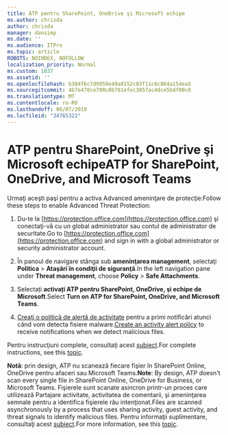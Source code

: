 ```yaml
---
title: ATP pentru SharePoint, OneDrive şi Microsoft echipe
ms.author: chrisda
author: chrisda
manager: dansimp
ms.date: ''
ms.audience: ITPro
ms.topic: article
ROBOTS: NOINDEX, NOFOLLOW
localization_priority: Normal
ms.custom: 1037
ms.assetid: ''
ms.openlocfilehash: b304f6c7d9959e49a8152c03f11c6c864a154ea5
ms.sourcegitcommit: 4b7e478ce700c0b781efec3857ac4dce5bdf00c6
ms.translationtype: MT
ms.contentlocale: ro-RO
ms.lasthandoff: 06/07/2019
ms.locfileid: "34765322"
---
```

# <a name="atp-for-sharepoint-onedrive-and-microsoft-teams"></a><span data-ttu-id="35a19-102">ATP pentru SharePoint, OneDrive şi Microsoft echipe</span><span class="sxs-lookup"><span data-stu-id="35a19-102">ATP for SharePoint, OneDrive, and Microsoft Teams</span></span>

<span data-ttu-id="35a19-103">Urmaţi aceşti paşi pentru a activa Advanced ameninţare de protecţie:</span><span class="sxs-lookup"><span data-stu-id="35a19-103">Follow these steps to enable Advanced Threat Protection:</span></span>

1. <span data-ttu-id="35a19-104">Du-te la [https://protection.office.com](https://protection.office.com) şi conectaţi-vă cu un global administrator sau contul de administrator de securitate.</span><span class="sxs-lookup"><span data-stu-id="35a19-104">Go to [https://protection.office.com](https://protection.office.com) and sign in with a global administrator or security administrator account.</span></span>

2. <span data-ttu-id="35a19-105">În panoul de navigare stânga sub **ameninţarea management**, selectaţi **Politica** \> **Atașări în condiţii de siguranţă**.</span><span class="sxs-lookup"><span data-stu-id="35a19-105">In the left navigation pane under **Threat management**, choose **Policy** \> **Safe Attachments**.</span></span>

3. <span data-ttu-id="35a19-106">Selectați **activați ATP pentru SharePoint, OneDrive, şi echipe de Microsoft**.</span><span class="sxs-lookup"><span data-stu-id="35a19-106">Select **Turn on ATP for SharePoint, OneDrive, and Microsoft Teams**.</span></span>

4. <span data-ttu-id="35a19-107">[Creaţi o politică de alertă de activitate](https://docs.microsoft.com/office365/securitycompliance/create-activity-alerts) pentru a primi notificări atunci când vom detecta fisiere malware.</span><span class="sxs-lookup"><span data-stu-id="35a19-107">[Create an activity alert policy](https://docs.microsoft.com/office365/securitycompliance/create-activity-alerts) to receive notifications when we detect malicious files.</span></span>

<span data-ttu-id="35a19-108">Pentru instrucţiuni complete, consultaţi acest [subiect](https://docs.microsoft.com/office365/securitycompliance/turn-on-atp-for-spo-odb-and-teams).</span><span class="sxs-lookup"><span data-stu-id="35a19-108">For complete instructions, see this [topic](https://docs.microsoft.com/office365/securitycompliance/turn-on-atp-for-spo-odb-and-teams).</span></span>

<span data-ttu-id="35a19-109">**Notă**: prin design, ATP nu scanează fiecare fişier în SharePoint Online, OneDrive pentru afaceri sau Microsoft Teams.</span><span class="sxs-lookup"><span data-stu-id="35a19-109">**Note**: By design, ATP doesn't scan every single file in SharePoint Online, OneDrive for Business, or Microsoft Teams.</span></span> <span data-ttu-id="35a19-110">Fişierele sunt scanate asincron printr-un proces care utilizează Partajare activitate, activitatea de comentarii, şi ameninţarea semnale pentru a identifica fişierele rău intenţionat.</span><span class="sxs-lookup"><span data-stu-id="35a19-110">Files are scanned asynchronously by a process that uses sharing activity, guest activity, and threat signals to identify malicious files.</span></span> <span data-ttu-id="35a19-111">Pentru informaţii suplimentare, consultaţi acest [subiect](https://docs.microsoft.com/office365/securitycompliance/atp-for-spo-odb-and-teams).</span><span class="sxs-lookup"><span data-stu-id="35a19-111">For more information, see this [topic](https://docs.microsoft.com/office365/securitycompliance/atp-for-spo-odb-and-teams).</span></span>
